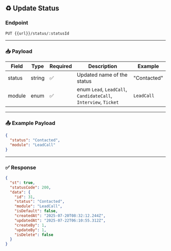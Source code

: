 

## ♻️ Update Status

### Endpoint

`PUT {{url}}/status/:statusId`

---

### 📥 Payload

| Field  | Type   | Required | Description                                                     | Example     |
| ------ | ------ | -------- | --------------------------------------------------------------- | ----------- |
| status | string | ✅        | Updated name of the status                                      | "Contacted" |
| module | enum   | ✅        | enum `Lead`, `LeadCall`, `CandidateCall`, `Interview`, `Ticket` | `LeadCall`  |

---

### 📤 Example Payload

```json
{
  "status": "Contacted",
  "module": "LeadCall"
}
```

---

### ✅ Response

```json
{
  "st": true,
  "statusCode": 200,
  "data": {
    "id": 31,
    "status": "Contacted",
    "module": "LeadCall",
    "isDefault": false,
    "createdAt": "2025-07-20T08:32:12.244Z",
    "updatedAt": "2025-07-22T06:10:55.312Z",
    "createBy": 1,
    "updateBy": 1,
    "isDelete": false
  }
}
```